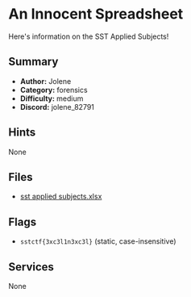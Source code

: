 # An Innocent Spreadsheet
Here's information on the SST Applied Subjects!


## Summary
- **Author:** Jolene
- **Category:** forensics
- **Difficulty:** medium
- **Discord:** jolene_82791

## Hints
None

## Files
- [sst applied subjects.xlsx](<dist/sst applied subjects.xlsx>)

## Flags
- `sstctf{3xc3l1n3xc3l}` (static, case-insensitive)

## Services
None
